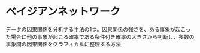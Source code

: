 # ベイジアンネットワーク
 データの因果関係を分析する手法の1つ。因果関係の強さを、ある事象が起こった場合に他の事象が起こる確率である条件付き確率の大きさから判断し、多数の事象間の因果関係をグラフィカルに整理する方法
